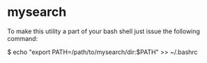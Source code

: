 # mysearch

To make this utility a part of your bash shell just issue the following command:

$ echo "export PATH=/path/to/mysearch/dir:$PATH" >> ~/.bashrc
